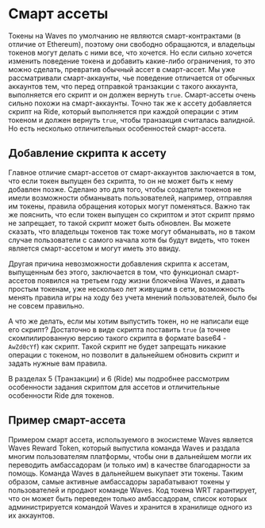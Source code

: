 # Смарт ассеты

Токены на Waves по умолчанию не являются смарт-контрактами (в отличие от Ethereum), поэтому они свободно обращаются, и владельцы токенов могут делать с ними все, что хочется. Но если сильно хочется изменить поведение токена и добавить какие-либо ограничения, то это можно сделать, превратив обычный ассет в смарт-ассет. Мы уже рассматривали смарт-аккаунты, чье поведение отличается от обычных аккаунтов тем, что перед отправкой транзакции с такого аккаунта, выполняется его скрипт и он должен вернуть `true`. Смарт-ассеты очень сильно похожи на смарт-аккаунты. Точно так же к ассету добавляется скрипт на Ride, который выполняется при каждой операции с этим токеном и должен вернуть `true`, чтобы транзакция считалась валидной. Но есть несколько отличительных особенностей смарт-ассета.

## Добавление скрипта к ассету

Главное отличие смарт-ассетов от смарт-аккаунтов заключается в том, что если токен выпущен без скрипта, то он не может быть к нему добавлен позже. Сделано это для того, чтобы создатели токенов не имели возможности обманывать пользователей, например, отправляя им токены, правила обращения которых могут поменяться. Важно так же пояснить, что если токен выпущен со скриптом и этот скрипт прямо не запрещает, то такой скрипт может быть обновлен. Вы можете сказать, что владельцы токенов так тоже могут обманывать, но в таком случае пользователи с самого начала хотя бы будут видеть, что токен является смарт-ассетом и могут иметь это ввиду.

Другая причина невозможности добавления скрипта к ассетам, выпущенным без этого, заключается в том, что функционал смарт-ассетов появился на третьем году жизни блокчейна Waves, и давать простым токенам, уже несколько лет живущим в сети, возможность менять правила игры на ходу без учета мнений пользователей, было бы не совсем правильно.

А что же делать, если мы хотим выпустить токен, но не написали еще его скрипт? Достаточно в виде скрипта поставить `true` (а точнее скомпилированную версию такого скрипта в формате base64 - `AwZd0cYf`) как скрипт. Такой скрипт не будет запрещать никакие операции с токеном, но позволит в дальнейшем обновить скрипт и задать нужные вам правила.

В разделах 5 (Транзакции) и 6 (Ride) мы подробнее рассмотрим особенности задания скриптом для ассетов и отличительные особенности Ride для токенов.

## Пример смарт-ассета

Примером смарт ассета, используемого в экосистеме Waves является Waves Reward Token, который выпустила команда Waves и раздала многим пользователям платформы, чтобы они в дальнейшем могли их переводить амбассадорам (и только им) в качестве благодарности за помощь. Команда Waves в дальнейшем выкупает эти токены. Таким образом, самые активные амбассадоры зарабатывают токены у пользователей и продают команде Waves. Код токена WRT гарантирует, что он может быть переведен только амбассадорам, список которых администрируется командой Waves и хранится в хранилище одного из их аккаунтов.
